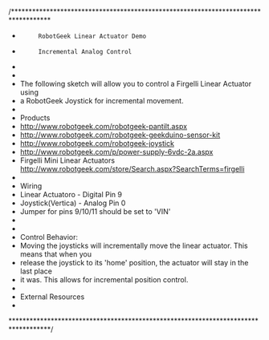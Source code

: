 /***********************************************************************************
 *          RobotGeek Linear Actuator Demo   
 *          Incremental Analog Control             
 *  
 *    
 *  The following sketch will allow you to control a Firgelli Linear Actuator using
 *  a RobotGeek Joystick for incremental movement.
 *
 *  Products
 *    http://www.robotgeek.com/robotgeek-pantilt.aspx
 *    http://www.robotgeek.com/robotgeek-geekduino-sensor-kit
 *    http://www.robotgeek.com/robotgeek-joystick
 *    http://www.robotgeek.com/p/power-supply-6vdc-2a.aspx
 *    Firgelli Mini Linear Actuators http://www.robotgeek.com/store/Search.aspx?SearchTerms=firgelli
 *    
 *  Wiring
 *    Linear Actuatoro - Digital Pin 9 
 *    Joystick(Vertica)   - Analog Pin 0
 *    Jumper for pins 9/10/11 should be set to 'VIN'
 *  
 *
 *  Control Behavior:
 *    Moving the joysticks will incrementally move the linear actuator. This means that when you
 *    release the joystick to its 'home' position, the actuator will stay in the last place
 *    it was. This allows for incremental position control.
 *
 *  External Resources
 *
 ***********************************************************************************/